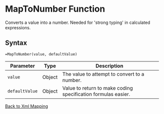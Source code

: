 # MapToNumber Function

Converts a value into a number.  Needed for 'strong typing' in calculated expressions.

## Syntax

```excel
=MapToNumber(value, defaultValue)
```

Parameter | Type | Description
---|---|---
`value` | Object | The value to attempt to convert to a number.
`defaultValue` | Object | Value to return to make coding specification formulas easier.

[Back to Xml Mapping](RBLeXmlMapping.md)